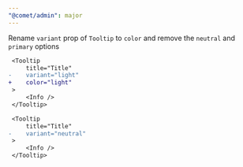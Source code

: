 ```yaml
---
"@comet/admin": major
---
```


Rename `variant` prop of `Tooltip` to `color` and remove the `neutral` and `primary` options

```diff
 <Tooltip
     title="Title"
-    variant="light"
+    color="light"
 >
     <Info />
 </Tooltip>
```

```diff
 <Tooltip
     title="Title"
-    variant="neutral"
 >
     <Info />
 </Tooltip>
```
